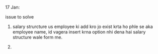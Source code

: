 17 Jan:

issue to solve 
1. salary strurcture us employee ki add kro jo exist krta ho phle se aka
   employee name, id vagera insert krna option nhi dena hai salary structure wale form me.

2. 